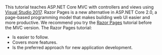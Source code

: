 This tutorial teaches ASP.NET Core MVC with controllers and views using [Visual Studio 2017](https://www.visualstudio.com/). Razor Pages is a new alternative in ASP.NET Core 2.0, a page-based programming model that makes building web UI easier and more productive. We recommend you try the [Razor Pages](xref:mvc/razor-pages/index) tutorial before the MVC version. The Razor Pages tutorial:

* Is easier to follow.
* Covers more features.
* Is the preferred approach for new application development.
